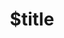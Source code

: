 ---
title: $title
second_title: .NET API 참조용 Aspose.PDF
description: $description
type: docs
weight: $weight
url: /ko/net/$ref/
---